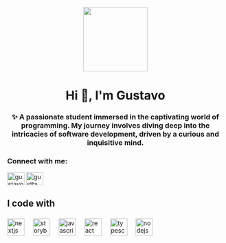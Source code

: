 <div align="center">
  <img height="150" src="https://camo.githubusercontent.com/62da68eb62b1e5f175f7d1f0191dd89a653d7908feb22d37d4a0ab07365d6791/68747470733a2f2f6d656469612e67697068792e636f6d2f6d656469612f4d3967624264396e6244724f5475314d71782f67697068792e676966](https://scontent-gru2-1.xx.fbcdn.net/v/t39.30808-6/272376413_5053390654683288_1730888549058131149_n.png?_nc_cat=109&ccb=1-7&_nc_sid=783fdb&_nc_eui2=AeHsWn70YlwIpsseftXxWXSwOzdKjSttBxU7N0qNK20HFeJFySoXjhVBVy6BZgaRMf-eFscuuuw2SfABXguLE90z&_nc_ohc=N9Lmk7o7nHEAX_lCOYA&_nc_ht=scontent-gru2-1.xx&oh=00_AfAhBiT-ikXTrMaGLv0slSafvR7HejYdrfh73gp6vaWQuQ&oe=65D861EE)](https://scontent-gru2-1.xx.fbcdn.net/v/t39.30808-6/272376413_5053390654683288_1730888549058131149_n.png?_nc_cat=109&ccb=1-7&_nc_sid=783fdb&_nc_eui2=AeHsWn70YlwIpsseftXxWXSwOzdKjSttBxU7N0qNK20HFeJFySoXjhVBVy6BZgaRMf-eFscuuuw2SfABXguLE90z&_nc_ohc=N9Lmk7o7nHEAX_lCOYA&_nc_ht=scontent-gru2-1.xx&oh=00_AfAhBiT-ikXTrMaGLv0slSafvR7HejYdrfh73gp6vaWQuQ&oe=65D861EE](https://scontent-gru2-1.xx.fbcdn.net/v/t39.30808-6/272376413_5053390654683288_1730888549058131149_n.png?_nc_cat=109&ccb=1-7&_nc_sid=783fdb&_nc_eui2=AeHsWn70YlwIpsseftXxWXSwOzdKjSttBxU7N0qNK20HFeJFySoXjhVBVy6BZgaRMf-eFscuuuw2SfABXguLE90z&_nc_ohc=N9Lmk7o7nHEAX_lCOYA&_nc_ht=scontent-gru2-1.xx&oh=00_AfAhBiT-ikXTrMaGLv0slSafvR7HejYdrfh73gp6vaWQuQ&oe=65D861EE](https://ibb.co/XVPBBJP"  />
</div>

<h1 align="center">Hi 👋, I'm Gustavo</h1>
<h3 align="center">✨ A passionate student immersed in the captivating world of programming. My journey involves diving deep into the intricacies of software development, driven by a curious and inquisitive mind.</h3>

<h3 align="left">Connect with me:</h3>
<p align="left">
<a href="[https://linkedin.com/in/gustavo rizerio](https://www.linkedin.com/in/gustavo-rizerio/)" target="blank"><img align="center" src="https://raw.githubusercontent.com/rahuldkjain/github-profile-readme-generator/master/src/images/icons/Social/linked-in-alt.svg" alt="gustavo rizerio" height="30" width="40" /></a>
<a href="https://instagram.com/gustta_rizerio" target="blank"><img align="center" src="https://raw.githubusercontent.com/rahuldkjain/github-profile-readme-generator/master/src/images/icons/Social/instagram.svg" alt="gustta_rizerio" height="30" width="40" /></a>
</p>

###

<h2 align="left">I code with</h2>

###

<div align="left">
  <img src="https://cdn.jsdelivr.net/gh/devicons/devicon/icons/html5/html5-original.svg" height="40" alt="nextjs logo"  />
  <img width="12" />
  <img src="https://cdn.jsdelivr.net/gh/devicons/devicon/icons/css3/css3-original.svg" height="40" alt="storybook logo"  />
  <img width="12" />
  <img src="https://cdn.jsdelivr.net/gh/devicons/devicon/icons/javascript/javascript-original.svg" height="40" alt="javascript logo"  />
  <img width="12" />
  <img src="https://cdn.jsdelivr.net/gh/devicons/devicon/icons/react/react-original.svg" height="40" alt="react logo"  />
  <img width="12" />
  <img src="https://cdn.jsdelivr.net/gh/devicons/devicon/icons/php/php-plain.svg" height="40" alt="typescript logo"  />
  <img width="12" />
  <img src="https://cdn.jsdelivr.net/gh/devicons/devicon/icons/mysql/mysql-original-wordmark.svg" height="40" alt="nodejs logo"  />
  <img width="12" />
</div>

###
